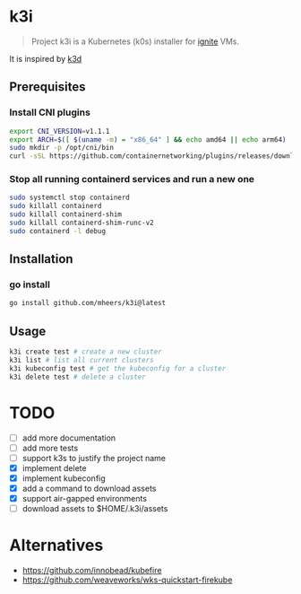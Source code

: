 # k3i

> Project k3i is a Kubernetes (k0s) installer for [ignite](https://github.com/weaveworks/ignite) VMs.

It is inspired by [k3d](https://github.com/rancher/k3d)

## Prerequisites

### Install CNI plugins

```bash
export CNI_VERSION=v1.1.1
export ARCH=$([ $(uname -m) = "x86_64" ] && echo amd64 || echo arm64)
sudo mkdir -p /opt/cni/bin
curl -sSL https://github.com/containernetworking/plugins/releases/download/${CNI_VERSION}/cni-plugins-linux-${ARCH}-${CNI_VERSION}.tgz | sudo tar -xz -C /opt/cni/bin
```

### Stop all running containerd services and run a new one

```bash
sudo systemctl stop containerd
sudo killall containerd
sudo killall containerd-shim
sudo killall containerd-shim-runc-v2
sudo containerd -l debug
```

## Installation

### go install
    
```bash
go install github.com/mheers/k3i@latest
```

## Usage

```bash
k3i create test # create a new cluster
k3i list # list all current clusters
k3i kubeconfig test # get the kubeconfig for a cluster
k3i delete test # delete a cluster
```

# TODO
- [ ] add more documentation
- [ ] add more tests
- [ ] support k3s to justify the project name
- [x] implement delete
- [x] implement kubeconfig
- [x] add a command to download assets
- [x] support air-gapped environments
- [ ] download assets to $HOME/.k3i/assets

# Alternatives

- https://github.com/innobead/kubefire
- https://github.com/weaveworks/wks-quickstart-firekube
